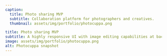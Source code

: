 ```yaml
---
caption:
  title: Photo sharing MVP
  subtitle: Collaboration platform for photographers and creatives.
  thumbnail: assets/img/portfolio/photocuppa.png

title: Photo sharing MVP
subtitle: A highly responsive UI with image editing capabilities at backend & frontend and image sharing with copyright protection.
image: assets/img/portfolio/photocuppa.png
alt: Photocuppa snapshot
---
```


<!--

Use this area to describe your project. **Markdown** supported. This entry (project1.md) uses links for the image sources. All other projects in the portfolio use local images. Both work just fine! Lorem ipsum dolor sit amet, consectetur adipisicing elit.

{:.list-inline}

- Date: January 2017
- Client: Threads
- Category: Illustration

-->
